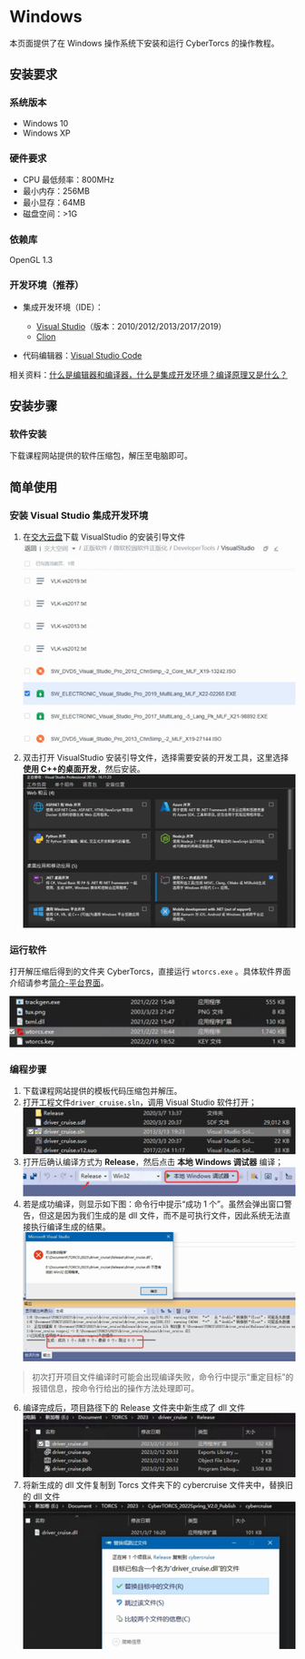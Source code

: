 # Windows

本页面提供了在 Windows 操作系统下安装和运行 CyberTorcs 的操作教程。

## 安装要求

### 系统版本

- Windows 10
- Windows XP

### 硬件要求

- CPU 最低频率：800MHz
- 最小内存：256MB
- 最小显存：64MB
- 磁盘空间：>1G

### 依赖库

OpenGL 1.3

### 开发环境（推荐）

- 集成开发环境（IDE）：
  - [Visual Studio](https://visualstudio.microsoft.com/)（版本：2010/2012/2013/2017/2019）
  - [Clion](https://www.jetbrains.com/clion/)

- 代码编辑器：[Visual Studio Code](https://code.visualstudio.com/)

相关资料：[什么是编辑器和编译器，什么是集成开发环境？编译原理又是什么？](https://zhuanlan.zhihu.com/p/126164350)

## 安装步骤

### 软件安装

下载课程网站提供的软件压缩包，解压至电脑即可。

## 简单使用

### 安装 Visual Studio 集成开发环境

1. 在[交大云盘](https://jbox.sjtu.edu.cn/v/list/ent/936369142)下载 VisualStudio 的安装引导文件
  ![下载 Visual Studio 的安装引导文件](imgs/install/vs_download.png)
2. 双击打开 VisualStudio 安装引导文件，选择需要安装的开发工具，这里选择 **使用 C++的桌面开发**，然后安装。
  ![安装 Visual Studio!](imgs/install/vs_install.png)

### 运行软件

打开解压缩后得到的文件夹 CyberTorcs，直接运行 `wtorcs.exe` 。具体软件界面介绍请参考[简介-平台界面](https://cybertorcs.readthedocs.io/zh_CN/latest/intro_settings/)。

![wtorcs.exe!](imgs/install/torcs_exe.png)

### 编程步骤

1. 下载课程网站提供的模板代码压缩包并解压。
2. 打开工程文件`driver_cruise.sln`，调用 Visual Studio 软件打开；
  ![sln_file](imgs/install/sln_file.png)
3. 打开后确认编译方式为 **Release**，然后点击 **本地 Windows 调试器** 编译；
  ![编译](imgs/install/compile.png)
4. 若是成功编译，则显示如下图：命令行中提示“成功 1 个”。虽然会弹出窗口警告，但这是因为我们生成的是 dll 文件，而不是可执行文件，因此系统无法直接执行编译生成的结果。
  ![编译结果](imgs/install/compile_result.png)
  > 初次打开项目文件编译时可能会出现编译失败，命令行中提示“重定目标”的报错信息，按命令行给出的操作方法处理即可。
6. 编译完成后，项目路径下的 Release 文件夹中新生成了 dll 文件
  ![生成dll](imgs/install/generate_dll.png)
7. 将新生成的 dll 文件复制到 Torcs 文件夹下的 cybercruise 文件夹中，替换旧的 dll 文件
  ![发布dll](imgs/install/release_dll.png)
